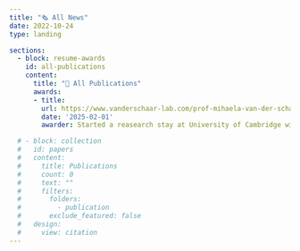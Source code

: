 ```yaml
---
title: "🗞️ All News"
date: 2022-10-24
type: landing

sections:
  - block: resume-awards
    id: all-publications
    content:
      title: "📝 All Publications"
      awards:
      - title: 
        url: https://www.vanderschaar-lab.com/prof-mihaela-van-der-schaar/
        date: '2025-02-01'
        awarder: Started a reasearch stay at University of Cambridge with Mihaela Van der Schaar. Excited for the months ahead! 🎓

  # - block: collection
  #   id: papers
  #   content:
  #     title: Publications
  #     count: 0
  #     text: ""
  #     filters:
  #       folders:
  #         - publication
  #       exclude_featured: false
  #   design:
  #     view: citation
---
```

